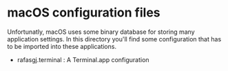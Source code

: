 macOS configuration files
=========================

Unfortunatly, macOS uses some binary database for storing many application
settings. In this directory you'll find some configuration that has to be
imported into these applications.

* rafasgj.terminal
    : A Terminal.app configuration
